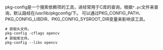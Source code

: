 pkg-config是一个搜索依赖项的工具，进经常用于C库的查询，根据`*.pc`文件来查询，默认路经在/usr/lib/pkgconfig/下。
可以通过PKG_CONFIG_PATH、PKG_CONFIG_LIBDIR、PKG_CONFIG_SYSROOT_DIR变量来影响该工具。


```shell
# 获取头文件。
pkg-config -cflags opencv
# 获取库文件。
pkg-config --libs opencv
```